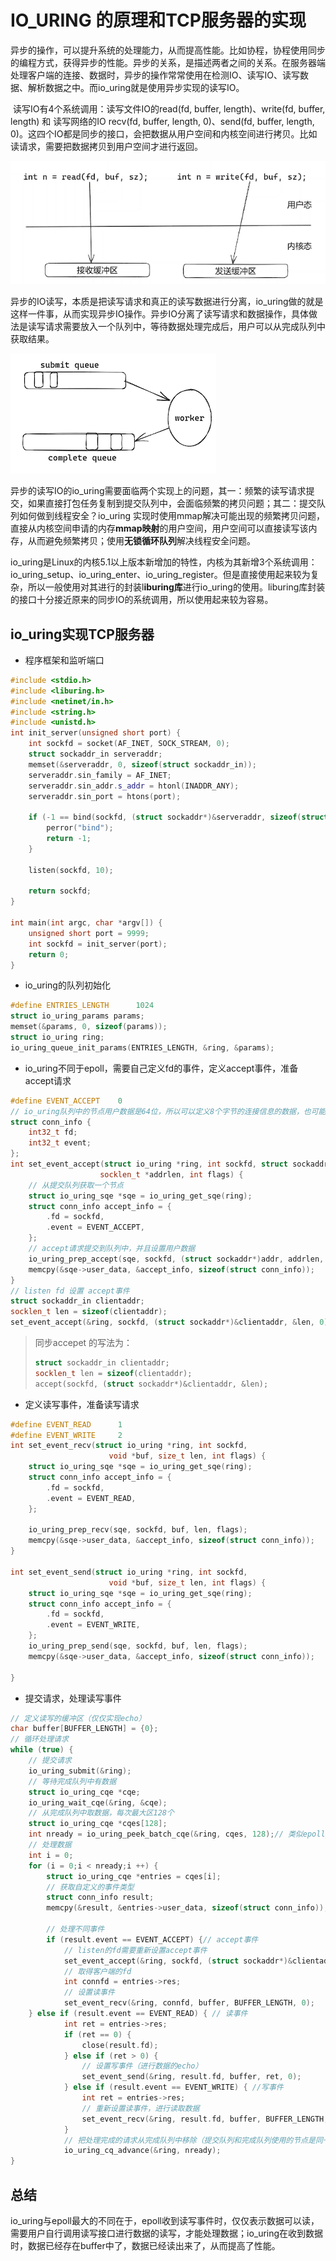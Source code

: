 # IO_URING 的原理和TCP服务器的实现

​	异步的操作，可以提升系统的处理能力，从而提高性能。比如协程，协程使用同步的编程方式，获得异步的性能。异步的关系，是描述两者之间的关系。在服务器端处理客户端的连接、数据时，异步的操作常常使用在检测IO、读写IO、读写数据、解析数据之中。而io_uring就是使用异步实现的读写IO。

​	读写IO有4个系统调用：读写文件IO的read(fd, buffer, length)、write(fd, buffer, length) 和 读写网络的IO recv(fd, buffer, length, 0)、send(fd, buffer, length,  0)。这四个IO都是同步的接口，会把数据从用户空间和内核空间进行拷贝。比如读请求，需要把数据拷贝到用户空间才进行返回。

![同步读写IO](./io_uring1.assets/image-20240519224711965.png)

​	异步的IO读写，本质是把读写请求和真正的读写数据进行分离，io_uring做的就是这样一件事，从而实现异步IO操作。异步IO分离了读写请求和数据操作，具体做法是读写请求需要放入一个队列中，等待数据处理完成后，用户可以从完成队列中获取结果。

![异步IO](./io_uring1.assets/image-20240519225335765.png)

​	异步的读写IO的io_uring需要面临两个实现上的问题，其一：频繁的读写请求提交，如果直接打包任务复制到提交队列中，会面临频繁的拷贝问题；其二：提交队列如何做到线程安全？io_uring 实现时使用mmap解决可能出现的频繁拷贝问题，直接从内核空间申请的内存**mmap映射**的用户空间，用户空间可以直接读写该内存，从而避免频繁拷贝；使用**无锁循环队列**解决线程安全问题。

​	io_uring是Linux的内核5.1以上版本新增加的特性，内核为其新增3个系统调用：io_uring_setup、io_uring_enter、io_uring_register。但是直接使用起来较为复杂，所以一般使用对其进行的封装l**iburing库**进行io_uring的使用。liburing库封装的接口十分接近原来的同步IO的系统调用，所以使用起来较为容易。

## io_uring实现TCP服务器

- 程序框架和监听端口

```c++
#include <stdio.h>
#include <liburing.h>
#include <netinet/in.h>
#include <string.h>
#include <unistd.h>
int init_server(unsigned short port) {	
	int sockfd = socket(AF_INET, SOCK_STREAM, 0);	
	struct sockaddr_in serveraddr;	
	memset(&serveraddr, 0, sizeof(struct sockaddr_in));	
	serveraddr.sin_family = AF_INET;	
	serveraddr.sin_addr.s_addr = htonl(INADDR_ANY);	
	serveraddr.sin_port = htons(port);	

	if (-1 == bind(sockfd, (struct sockaddr*)&serveraddr, sizeof(struct sockaddr))) {		
		perror("bind");		
		return -1;	
	}	

	listen(sockfd, 10);
	
	return sockfd;
}

int main(int argc, char *argv[]) {
	unsigned short port = 9999;
	int sockfd = init_server(port);
    return 0;
}
```

- io_uring的队列初始化

```c++
#define ENTRIES_LENGTH		1024
struct io_uring_params params;
memset(&params, 0, sizeof(params));
struct io_uring ring;
io_uring_queue_init_params(ENTRIES_LENGTH, &ring, &params);
```

- io_uring不同于epoll，需要自己定义fd的事件，定义accept事件，准备accept请求

```c++
#define EVENT_ACCEPT   	0
// io_uring队列中的节点用户数据是64位，所以可以定义8个字节的连接信息的数据，也可能直接使用回调函数的指针
struct conn_info {
	int32_t fd;
	int32_t event;
};
int set_event_accept(struct io_uring *ring, int sockfd, struct sockaddr *addr,
					socklen_t *addrlen, int flags) {
    // 从提交队列获取一个节点
	struct io_uring_sqe *sqe = io_uring_get_sqe(ring);
	struct conn_info accept_info = {
		.fd = sockfd,
		.event = EVENT_ACCEPT,
	};
	// accept请求提交到队列中，并且设置用户数据
	io_uring_prep_accept(sqe, sockfd, (struct sockaddr*)addr, addrlen, flags);
	memcpy(&sqe->user_data, &accept_info, sizeof(struct conn_info));
}
// listen fd 设置 accept事件
struct sockaddr_in clientaddr;
socklen_t len = sizeof(clientaddr);
set_event_accept(&ring, sockfd, (struct sockaddr*)&clientaddr, &len, 0);
```

> 同步accepet 的写法为：
>
> ```c++
> struct sockaddr_in clientaddr;
> socklen_t len = sizeof(clientaddr);
> accept(sockfd, (struct sockaddr*)&clientaddr, &len);
> ```

- 定义读写事件，准备读写请求

```c++
#define EVENT_READ		1
#define EVENT_WRITE		2
int set_event_recv(struct io_uring *ring, int sockfd,
				      void *buf, size_t len, int flags) {
	struct io_uring_sqe *sqe = io_uring_get_sqe(ring);
	struct conn_info accept_info = {
		.fd = sockfd,
		.event = EVENT_READ,
	};
	
	io_uring_prep_recv(sqe, sockfd, buf, len, flags);
	memcpy(&sqe->user_data, &accept_info, sizeof(struct conn_info));
}

int set_event_send(struct io_uring *ring, int sockfd,
				      void *buf, size_t len, int flags) {
	struct io_uring_sqe *sqe = io_uring_get_sqe(ring);
	struct conn_info accept_info = {
		.fd = sockfd,
		.event = EVENT_WRITE,
	};
	io_uring_prep_send(sqe, sockfd, buf, len, flags);
	memcpy(&sqe->user_data, &accept_info, sizeof(struct conn_info));

}
```

- 提交请求，处理读写事件

```c++
// 定义读写的缓冲区（仅仅实现echo）
char buffer[BUFFER_LENGTH] = {0};
// 循环处理请求
while (true) {
    // 提交请求
    io_uring_submit(&ring);
    // 等待完成队列中有数据
    struct io_uring_cqe *cqe;
    io_uring_wait_cqe(&ring, &cqe);
    // 从完成队列中取数据，每次最大区128个
    struct io_uring_cqe *cqes[128];
    int nready = io_uring_peek_batch_cqe(&ring, cqes, 128);// 类似epoll_wait
    // 处理数据
    int i = 0;
    for (i = 0;i < nready;i ++) {
        struct io_uring_cqe *entries = cqes[i];
        // 获取自定义的事件类型
        struct conn_info result;
        memcpy(&result, &entries->user_data, sizeof(struct conn_info));
        
        // 处理不同事件
        if (result.event == EVENT_ACCEPT) {// accept事件
            // listen的fd需要重新设置accept事件
            set_event_accept(&ring, sockfd, (struct sockaddr*)&clientaddr, &len, 0);
            // 取得客户端的fd
            int connfd = entries->res;
			// 设置读事件
            set_event_recv(&ring, connfd, buffer, BUFFER_LENGTH, 0);
    } else if (result.event == EVENT_READ) { // 读事件
            int ret = entries->res;
            if (ret == 0) {
                close(result.fd);
            } else if (ret > 0) {
                // 设置写事件（进行数据的echo）
                set_event_send(&ring, result.fd, buffer, ret, 0);
            } else if (result.event == EVENT_WRITE) { //写事件
                int ret = entries->res;
                // 重新设置读事件，进行读取数据
                set_event_recv(&ring, result.fd, buffer, BUFFER_LENGTH, 0);
            }
            // 把处理完成的请求从完成队列中移除（提交队列和完成队列使用的节点是同一些节点，无内存拷贝）
            io_uring_cq_advance(&ring, nready);
}
```

## 总结

io_uring与epoll最大的不同在于，epoll收到读写事件时，仅仅表示数据可以读，需要用户自行调用读写接口进行数据的读写，才能处理数据；io_uring在收到数据时，数据已经存在buffer中了，数据已经读出来了，从而提高了性能。